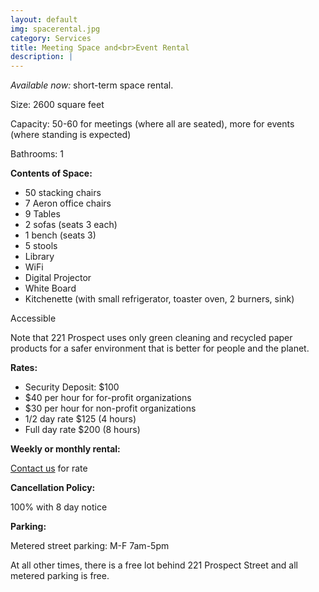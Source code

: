 ```yaml
---
layout: default
img: spacerental.jpg
category: Services
title: Meeting Space and<br>Event Rental
description: |
---
```

_Available now:_ short-term space rental.

Size: 2600 square feet

Capacity: 50-60 for meetings (where all are seated), more for events (where standing is expected)

Bathrooms: 1

**Contents of Space:**

* 50 stacking chairs
* 7 Aeron office chairs
* 9 Tables
* 2 sofas (seats 3 each)
* 1 bench (seats 3)
* 5 stools
* Library
* WiFi
* Digital Projector
* White Board
* Kitchenette (with small refrigerator, toaster oven, 2 burners, sink)

Accessible

Note that 221 Prospect uses only green cleaning and recycled paper products for a safer environment that is better for people and the planet.

**Rates:**

* Security Deposit: $100
* $40 per hour for for-profit organizations
* $30 per hour for non-profit organizations
* 1/2 day rate $125 (4 hours)
* Full day rate $200 (8 hours)

**Weekly or monthly rental:**

<a href="mailto:info@221prospect.com">Contact us</a> for rate

**Cancellation Policy:**

100% with 8 day notice

**Parking:**

Metered street parking: M-F 7am-5pm

At all other times, there is a free lot behind 221 Prospect Street and all metered parking is free.
